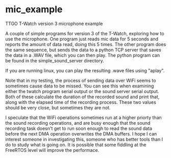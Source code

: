 # mic_example
TTGO T-Watch version 3 microphone example

A couple of simple programs for version 3 of the T-Watch, exploring how to use the microphone. 
One program just reads mic data for 5 seconds and reports the amount of data read, doing this 5 times.
The other program does the same sequence, but sends the data to a python TCP server that saves the data in a .WAV file, which you can then play. 
The python program can be found in the simple_sound_server directory. 

If you are running linux, you can play the resulting .wave files using "aplay".

Note that in my testing, the process of sending data over WiFi seems to sometimes cause data to be missed. You can see this when examining either the twatch program serial output or the sound server serial output. Both of these calculate the duration of the recorded sound and print that, along with the elapsed time of the recording process. These two values should be very close, but sometimes they are not. 

I speculate that the WiFi operations sometimes run at a higher priorty than the sound recording operations, and are busy enough that the sound recording task doesn't get to run soon enough to read the sound data before the next DMA operation overwrites the DMA buffers. I hope I can interest someone in investigating this, someone who has better tools than I do to study what is going on. It is possible that some fiddling at the FreeRTOS level will improve the performace.
